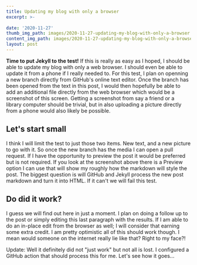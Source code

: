 ```yaml
---
title: Updating my blog with only a browser
excerpt: >-
  
date: '2020-11-27'
thumb_img_path: images/2020-11-27-updating-my-blog-with-only-a-browser.png
content_img_path: images/2020-11-27-updating-my-blog-with-only-a-browser.png
layout: post
---
```


**Time to put Jekyll to the test!** If this is really as easy as I hoped, I should be able to update my blog with only a web browser. I should even be able to update it from a phone if I really needed to. For this test, I plan on openning a new branch directly from GitHub's online text editor. Once the branch has been opened from the text in this post, I would then hopefully be able to add an additional file directly from the web browser which would be a screenshot of this screen. Getting a screenshot from say a friend or a library computer should be trivial, but in also uploading a picture directly from a phone would also likely be possible.

## Let's start small

I think I will limit the test to just those two items. New text, and a new picture to go with it. So once the new branch has the media I can open a pull request. If I have the opportunity to preview the post it would be preferred but is not required. If you look at the screenshot above there is a Preview option I can use that will show my roughly how the markdown will style the post. The biggest question is will GitHub and Jekyll process the new post markdown and turn it into HTML. If it can't we will fail this test.

## Do did it work?

I guess we will find out here in just a moment. I plan on doing a follow up to the post or simply editing this last paragraph with the results. If I am able to do an in-place edit from the browser as well; I will consider that earning some extra credit. I am pretty optimistic all of this should work though. I mean would someone on the internet really lie like that? Right to my face?!

Update: Well it definitely did not "just work" but not all is lost. I configured a GitHub action that should process this for me. Let's see how it goes...
